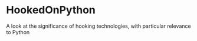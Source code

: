 # HookedOnPython
A look at the significance of hooking technologies, with particular relevance to Python
